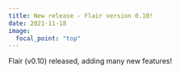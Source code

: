 ```yaml
---
title: New release - Flair version 0.10!
date: 2021-11-18
image:
  focal_point: "top"
---
```


Flair (v0.10) released, adding many new features!

<!--more-->


